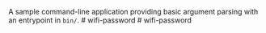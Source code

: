 A sample command-line application providing basic argument parsing with an entrypoint in `bin/`.
#   w i f i - p a s s w o r d  
 #   w i f i - p a s s w o r d  
 